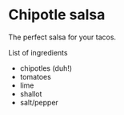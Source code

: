 # Chipotle salsa

The perfect salsa for your tacos.

List of ingredients

- chipotles (duh!)
- tomatoes
- lime
- shallot
- salt/pepper